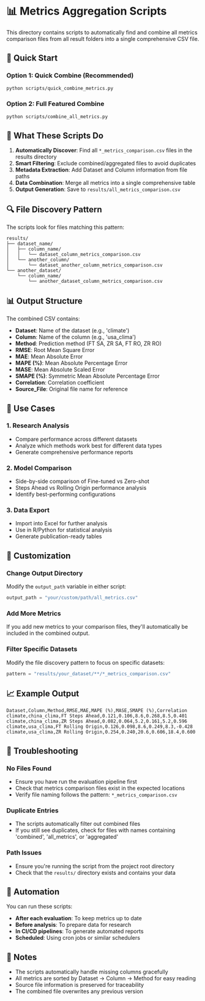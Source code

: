 # 📊 Metrics Aggregation Scripts

This directory contains scripts to automatically find and combine all metrics comparison files from all result folders into a single comprehensive CSV file.

## 🚀 Quick Start

### Option 1: Quick Combine (Recommended)
```bash
python scripts/quick_combine_metrics.py
```

### Option 2: Full Featured Combine
```bash
python scripts/combine_all_metrics.py
```

## 📁 What These Scripts Do

1. **Automatically Discover**: Find all `*_metrics_comparison.csv` files in the results directory
2. **Smart Filtering**: Exclude combined/aggregated files to avoid duplicates
3. **Metadata Extraction**: Add Dataset and Column information from file paths
4. **Data Combination**: Merge all metrics into a single comprehensive table
5. **Output Generation**: Save to `results/all_metrics_comparison.csv`

## 🔍 File Discovery Pattern

The scripts look for files matching this pattern:
```
results/
├── dataset_name/
│   ├── column_name/
│   │   └── dataset_column_metrics_comparison.csv
│   └── another_column/
│       └── dataset_another_column_metrics_comparison.csv
└── another_dataset/
    └── column_name/
        └── another_dataset_column_metrics_comparison.csv
```

## 📊 Output Structure

The combined CSV contains:
- **Dataset**: Name of the dataset (e.g., 'climate')
- **Column**: Name of the column (e.g., 'usa_clima')
- **Method**: Prediction method (FT SA, ZR SA, FT RO, ZR RO)
- **RMSE**: Root Mean Square Error
- **MAE**: Mean Absolute Error
- **MAPE (%)**: Mean Absolute Percentage Error
- **MASE**: Mean Absolute Scaled Error
- **SMAPE (%)**: Symmetric Mean Absolute Percentage Error
- **Correlation**: Correlation coefficient
- **Source_File**: Original file name for reference

## 🎯 Use Cases

### 1. **Research Analysis**
- Compare performance across different datasets
- Analyze which methods work best for different data types
- Generate comprehensive performance reports

### 2. **Model Comparison**
- Side-by-side comparison of Fine-tuned vs Zero-shot
- Steps Ahead vs Rolling Origin performance analysis
- Identify best-performing configurations

### 3. **Data Export**
- Import into Excel for further analysis
- Use in R/Python for statistical analysis
- Generate publication-ready tables

## 🔧 Customization

### Change Output Directory
Modify the `output_path` variable in either script:
```python
output_path = "your/custom/path/all_metrics.csv"
```

### Add More Metrics
If you add new metrics to your comparison files, they'll automatically be included in the combined output.

### Filter Specific Datasets
Modify the file discovery pattern to focus on specific datasets:
```python
pattern = "results/your_dataset/**/*_metrics_comparison.csv"
```

## 📈 Example Output

```
Dataset,Column,Method,RMSE,MAE,MAPE (%),MASE,SMAPE (%),Correlation
climate,china_clima,FT Steps Ahead,0.121,0.106,8.6,0.268,8.5,0.401
climate,china_clima,ZR Steps Ahead,0.082,0.064,5.2,0.161,5.2,0.596
climate,usa_clima,FT Rolling Origin,0.126,0.098,8.6,0.249,8.3,-0.428
climate,usa_clima,ZR Rolling Origin,0.254,0.240,20.6,0.606,18.4,0.600
```

## 🚨 Troubleshooting

### No Files Found
- Ensure you have run the evaluation pipeline first
- Check that metrics comparison files exist in the expected locations
- Verify file naming follows the pattern: `*_metrics_comparison.csv`

### Duplicate Entries
- The scripts automatically filter out combined files
- If you still see duplicates, check for files with names containing 'combined', 'all_metrics', or 'aggregated'

### Path Issues
- Ensure you're running the script from the project root directory
- Check that the `results/` directory exists and contains your data

## 🔄 Automation

You can run these scripts:
- **After each evaluation**: To keep metrics up to date
- **Before analysis**: To prepare data for research
- **In CI/CD pipelines**: To generate automated reports
- **Scheduled**: Using cron jobs or similar schedulers

## 📝 Notes

- The scripts automatically handle missing columns gracefully
- All metrics are sorted by Dataset → Column → Method for easy reading
- Source file information is preserved for traceability
- The combined file overwrites any previous version
